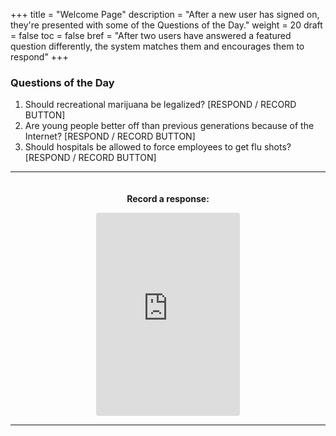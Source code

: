 +++
title = "Welcome Page"
description = "After a new user has signed on, they're presented with some of the Questions of the Day."
weight = 20
draft = false
toc = false
bref = "After two users have answered a featured question differently, the system matches them and encourages them to respond"
+++

<style type="text/css">
.section-head:after {
    content: '';
}

ul.checklist {
  padding: 20px;
  background: rgba(143, 188, 143, 0.50);
  border-radius: 6px;
  list-style: none;"
}

ul.checklist li:before {
  content: '✓';
}
</style>

<h3>Questions of the Day</h3>

<ol>

<li> Should recreational marijuana be legalized? [RESPOND / RECORD BUTTON]</li>
<li> Are young people better off than previous generations because of the Internet? [RESPOND / RECORD BUTTON]</li>
<li> Should hospitals be allowed to force employees to get flu shots? [RESPOND / RECORD BUTTON]</li>

</ol>

<hr />
<h4 class="section-head" id="h-basic-template">

<div style="width: 100%; text-align: center; display: flex">

<section style="flex: 1">
  <p>Record a response:</p>

  <iframe width="230" height="325" src="https://clyp.it/recording-widget" frameborder="0" style="border-radius: 4px;"></iframe>

</section>

</div>

<hr />
